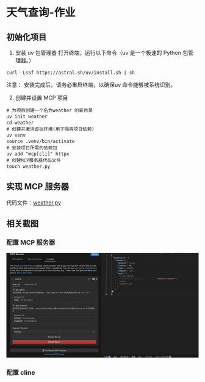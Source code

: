 # 天气查询-作业
## 初始化项目

1. 安装 uv 包管理器
打开终端，运⾏以下命令（uv 是⼀个极速的 Python 包管理器。）
```shell
curl -LsSf https://astral.sh/uv/install.sh | sh
```
注意： 安装完成后，请务必重启终端，以确保uv 命令能够被系统识别。

2. 创建并设置 MCP 项⽬
```shell
# 为项目创建一个名为weather 的新目录
uv init weather
cd weather
# 创建并激活虚拟环境(用于隔离项目依赖)
uv venv
source .venv/bin/activate
# 安装项目所需的依赖包
uv add "mcp[cli]" httpx
# 创建MCP服务器代码文件
touch weather.py
```

## 实现 MCP 服务器

代码文件：[weather.py](./weather.py)

## 相关截图

### 配置 MCP 服务器
![mcp server](./img/image_00.png)

### 配置 cline


### 